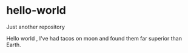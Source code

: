 # hello-world
Just another repository

Hello world ,
I've had tacos on moon and found them far superior than Earth. 
